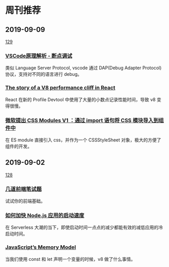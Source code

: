 # 周刊推荐

## 2019-09-09

[129](https://github.com/CtripFE/fe-weekly/issues/129)

### [VSCode原理解析 - 断点调试 ](https://fed.taobao.org/blog/2019/08/15/vscode-debug-source-analyse/)

类似 Language Server Protocol, vscode 通过 DAP(Debug Adapter Protocol) 协议，支持对不同的语言进行 debug。

### [The story of a V8 performance cliff in React](https://v8.dev/blog/react-cliff)

React 在新的 Profile Devtool 中使用了大量的小数点记录性能时间，导致 v8 变得很慢。

### [微软提出 CSS Modules V1 ：通过 import 语句将 CSS 模块导入到组件中](https://www.infoq.cn/article/tfu5VFMYSxt89KOLNLp6)

在 ES module 直接引入 css，并作为一个 CSSStyleSheet 对象，极大的方便了组件的开发。

## 2019-09-02

[128](https://github.com/CtripFE/fe-weekly/issues/128)

### [几道前端笔试题](https://zhuanlan.zhihu.com/p/80366959)

试试你的前端基础。

### [如何加快 Node.js 应用的启动速度 ](https://fed.taobao.org/blog/2019/08/23/speed-node-start-time/)

在 Serverless 大潮的当下，即使启动时间一点点的减少都能有效的减低应用的冷启动时间。

### [JavaScript’s Memory Model](https://medium.com/@ethannam/javascripts-memory-model-7c972cd2c239)

当我们使用 const 和 let 声明一个变量的时候，v8 做了什么事情。
